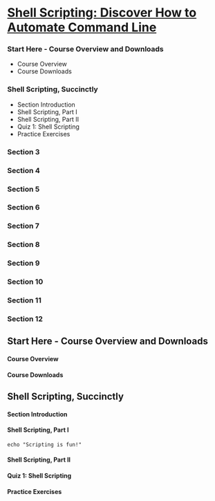 
[Shell Scripting: Discover How to Automate Command Line](https://www.udemy.com/shell-scripting-linux/learn/v4/content)
======

### Start Here - Course Overview and Downloads
  * Course Overview
  * Course Downloads

### Shell Scripting, Succinctly
  * Section Introduction
  * Shell Scripting, Part I
  * Shell Scripting, Part II
  * Quiz 1: Shell Scripting
  * Practice Exercises

### Section 3

### Section 4

### Section 5

### Section 6

### Section 7

### Section 8

### Section 9

### Section 10

### Section 11

### Section 12

Start Here - Course Overview and Downloads
------

#### Course Overview

#### Course Downloads

Shell Scripting, Succinctly
------

#### Section Introduction

#### Shell Scripting, Part I

```shell
echo "Scripting is fun!"
```

#### Shell Scripting, Part II

#### Quiz 1: Shell Scripting

#### Practice Exercises
